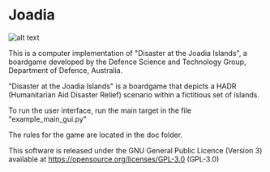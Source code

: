 # Joadia

![alt text](https://github.com/dstmwong/joadia_share/blob/main/joadia_map_1333x1000.png?raw=true)

This is a computer implementation of "Disaster at the Joadia Islands", a boardgame developed by the Defence Science and Technology Group, Department of Defence, Australia.

"Disaster at the Joadia Islands" is a boardgame that depicts a HADR (Humanitarian Aid Disaster Relief) scenario within a fictitious set of islands.

To run the user interface, run the main target in the file "example_main_gui.py"

The rules for the game are located in the doc folder.

This software is released under the GNU General Public Licence (Version 3) available at https://opensource.org/licenses/GPL-3.0 (GPL-3.0)
